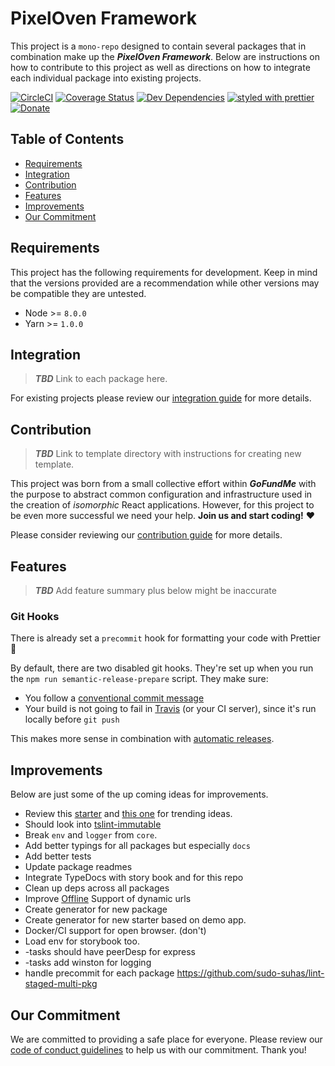 # PixelOven Framework
This project is a `mono-repo` designed to contain several packages that in combination make up the ***PixelOven Framework***. Below are instructions on how to contribute to this project as well as directions on how to integrate each individual package into existing projects. 

[![CircleCI](https://circleci.com/gh/pixeloven/pixeloven/tree/master.svg?style=svg)](https://circleci.com/gh/pixeloven/pixeloven/tree/master)
[![Coverage Status](https://coveralls.io/repos/github/pixeloven/pixeloven/badge.svg?branch=master)](https://coveralls.io/github/pixeloven/pixeloven?branch=master)
[![Dev Dependencies](https://david-dm.org/pixeloven/pixeloven/dev-status.svg)](https://david-dm.org/pixeloven/pixeloven?type=dev)
[![styled with prettier](https://img.shields.io/badge/styled_with-prettier-ff69b4.svg)](https://github.com/prettier/prettier)
[![Donate](https://img.shields.io/badge/donate-paypal-blue.svg)](https://paypal.me/briangebel)

## Table of Contents

- [Requirements](#requirements)
- [Integration](#integration)
- [Contribution](#contribution)
- [Features](#features)
- [Improvements](#improvements)
- [Our Commitment](#our-commitment)

## Requirements
This project has the following requirements for development. Keep in mind that the versions provided are a recommendation while other versions may be compatible they are untested.
- Node >= `8.0.0` 
- Yarn >= `1.0.0`

## Integration

> ***TBD*** Link to each package here.

For existing projects please review our [integration guide](./integration.md) for more details.

## Contribution

> ***TBD*** Link to template directory with instructions for creating new template.

This project was born from a small collective effort within ***GoFundMe*** with the purpose to abstract common configuration and infrastructure used in the creation of *isomorphic* React applications. However, for this project to be even more successful we need your help. **Join us and start coding!** :heart:

Please consider reviewing our [contribution guide](./contribution.md) for more details.

## Features

> ***TBD*** Add feature summary plus below might be inaccurate

### Git Hooks

There is already set a `precommit` hook for formatting your code with Prettier :nail_care:

By default, there are two disabled git hooks. They're set up when you run the `npm run semantic-release-prepare` script. They make sure:
 - You follow a [conventional commit message](https://github.com/conventional-changelog/conventional-changelog)
 - Your build is not going to fail in [Travis](https://travis-ci.org) (or your CI server), since it's run locally before `git push`

This makes more sense in combination with [automatic releases](#automatic-releases).

## Improvements
Below are just some of the up coming ideas for improvements.
* Review this [starter](https://github.com/bitjson/typescript-starter) and [this one](https://github.com/alexjoverm/typescript-library-starter) for trending ideas.
* Should look into [tslint-immutable](https://www.npmjs.com/package/tslint-immutable)
* Break `env` and `logger` from `core`.
* Add better typings for all packages but especially `docs`
* Add better tests
* Update package readmes
* Integrate TypeDocs with story book and for this repo
* Clean up deps across all packages
* Improve [Offline](https://github.com/NekR/offline-plugin/issues/64) Support of dynamic urls
* Create generator for new package
* Create generator for new starter based on demo app.
* Docker/CI support for open browser. (don't)
* Load env for storybook too.
* -tasks should have peerDesp for express
* -tasks add winston for logging
* handle precommit for each package https://github.com/sudo-suhas/lint-staged-multi-pkg

## Our Commitment
We are committed to providing a safe place for everyone. Please review our [code of conduct guidelines](./code-of-conduct.md) to help us with our commitment. Thank you!